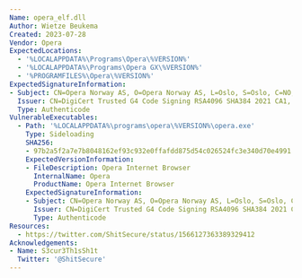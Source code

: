 ```yaml
---
Name: opera_elf.dll
Author: Wietze Beukema
Created: 2023-07-28
Vendor: Opera
ExpectedLocations:
  - '%LOCALAPPDATA%\Programs\Opera\%VERSION%'
  - '%LOCALAPPDATA%\Programs\Opera GX\%VERSION%'
  - '%PROGRAMFILES%\Opera\%VERSION%'
ExpectedSignatureInformation:
- Subject: CN=Opera Norway AS, O=Opera Norway AS, L=Oslo, S=Oslo, C=NO, SERIALNUMBER=916 368 127
  Issuer: CN=DigiCert Trusted G4 Code Signing RSA4096 SHA384 2021 CA1, O="DigiCert, Inc.", C=US
  Type: Authenticode
VulnerableExecutables:
  - Path: '%LOCALAPPDATA%\programs\opera\%VERSION%\opera.exe'
    Type: Sideloading
    SHA256:
    - 97b2a5f2a7e7b8048162ef93c932e0ffafdd875d54c026524fc3e340d70e4991
    ExpectedVersionInformation:
    - FileDescription: Opera Internet Browser
      InternalName: Opera
      ProductName: Opera Internet Browser
    ExpectedSignatureInformation:
    - Subject: CN=Opera Norway AS, O=Opera Norway AS, L=Oslo, S=Oslo, C=NO, SERIALNUMBER=916 368 127
      Issuer: CN=DigiCert Trusted G4 Code Signing RSA4096 SHA384 2021 CA1, O="DigiCert, Inc.", C=US
      Type: Authenticode
Resources:
  - https://twitter.com/ShitSecure/status/1566127363389329412
Acknowledgements:
- Name: S3cur3Th1sSh1t
  Twitter: '@ShitSecure'
---
```


